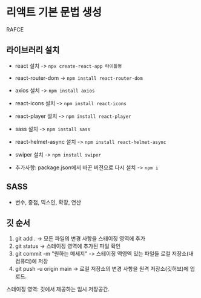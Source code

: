 # 리액트 기본 문법 생성

RAFCE

## 라이브러리 설치

- react 설치 -> `npx create-react-app 타이틀명`
- react-router-dom -> `npm install react-router-dom`
- axios 설치 -> `npm install axios`
- react-icons 설치 -> `npm install react-icons`
- react-player 설치 -> `npm install react-player`
- sass 설치 -> `npm install sass`
- react-helmet-async 설치 -> `npm install react-helmet-async`
- swiper 설치 -> `npm install swiper`

- 추가사항: package.json에서 바꾼 버전으로 다시 설치 -> `npm i`

## SASS

- 변수, 중첩, 믹스인, 확장, 연산

## 깃 순서

1. git add . -> 모든 파일의 변경 사항을 스테이징 영역에 추가
2. git status -> 스테이징 영역에 추가된 파일 확인
3. git commit -m "원하는 메세지" -> 스테이징 역영엑 있는 파일들 로컬 저장소(내 컴퓨터)에 저장
4. git push -u origin main -> 로컬 저장소의 변경 사항을 원격 저장소(깃허브)에 업로드.

스테이징 영역: 깃에서 제공하는 임시 저장공간.
